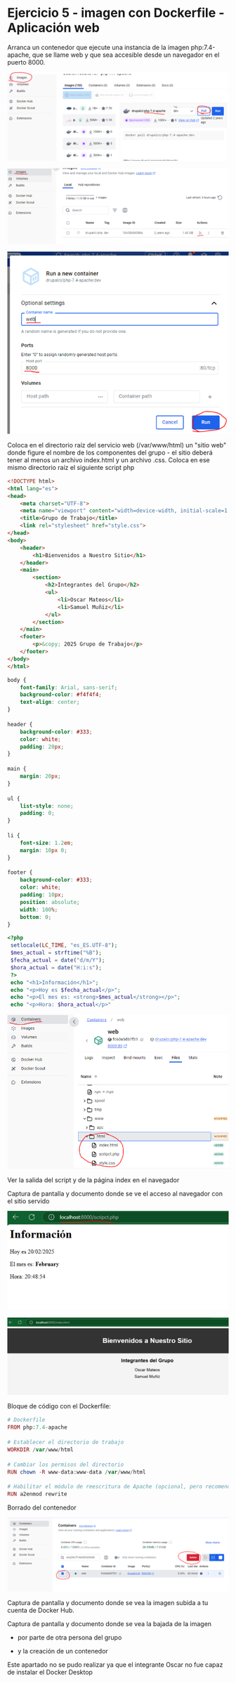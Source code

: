 # Ejercicio 5 - imagen con Dockerfile - Aplicación web

Arranca un contenedor que ejecute una instancia de la imagen php:7.4-apache, que se
llame web y que sea accesible desde un navegador en el puerto 8000.

![image.png](image.png)

![image.png](image%201.png)

![image.png](image%202.png)

Coloca en el directorio raíz del servicio web (/var/www/html) un "sitio web" donde figure
el nombre de los componentes del grupo - el sitio deberá tener al menos un archivo
index.html y un archivo .css. Coloca en ese mismo directorio raíz el siguiente script
php

```html
<!DOCTYPE html>
<html lang="es">
<head>
    <meta charset="UTF-8">
    <meta name="viewport" content="width=device-width, initial-scale=1.0">
    <title>Grupo de Trabajo</title>
    <link rel="stylesheet" href="style.css">
</head>
<body>
    <header>
        <h1>Bienvenidos a Nuestro Sitio</h1>
    </header>
    <main>
        <section>
            <h2>Integrantes del Grupo</h2>
            <ul>
                <li>Oscar Mateos</li>
                <li>Samuel Muñiz</li>
            </ul>
        </section>
    </main>
    <footer>
        <p>&copy; 2025 Grupo de Trabajo</p>
    </footer>
</body>
</html>
```

```css
body {
    font-family: Arial, sans-serif;
    background-color: #f4f4f4;
    text-align: center;
}

header {
    background-color: #333;
    color: white;
    padding: 20px;
}

main {
    margin: 20px;
}

ul {
    list-style: none;
    padding: 0;
}

li {
    font-size: 1.2em;
    margin: 10px 0;
}

footer {
    background-color: #333;
    color: white;
    padding: 10px;
    position: absolute;
    width: 100%;
    bottom: 0;
}

```

```php
<?php
 setlocale(LC_TIME, "es_ES.UTF-8");
 $mes_actual = strftime("%B");
 $fecha_actual = date("d/m/Y");
 $hora_actual = date("H:i:s");
 ?>
 echo "<h1>Información</h1>";
 echo "<p>Hoy es $fecha_actual</p>";
 echo "<p>El mes es: <strong>$mes_actual</strong></p>";
 echo "<p>Hora: $hora_actual</p>"
```

![image.png](image%203.png)

Ver la salida del script y de la página index en el navegador

Captura de pantalla y documento donde se ve el acceso al navegador con el sitio servido

![image.png](image%204.png)

![image.png](image%205.png)

Bloque de código con el Dockerfile:

```php
# Dockerfile
FROM php:7.4-apache

# Establecer el directorio de trabajo
WORKDIR /var/www/html

# Cambiar los permisos del directorio
RUN chown -R www-data:www-data /var/www/html

# Habilitar el módulo de reescritura de Apache (opcional, pero recomendado)
RUN a2enmod rewrite

```

Borrado del contenedor

![image.png](image%206.png)

Captura de pantalla y documento donde se vea la imagen subida a tu cuenta de Docker
Hub.

Captura de pantalla y documento donde se vea la bajada de la imagen

 - por parte de otra persona del grupo 

 - y la creación de un contenedor

Este apartado no se pudo realizar ya que el integrante Oscar no fue capaz de instalar el Docker Desktop